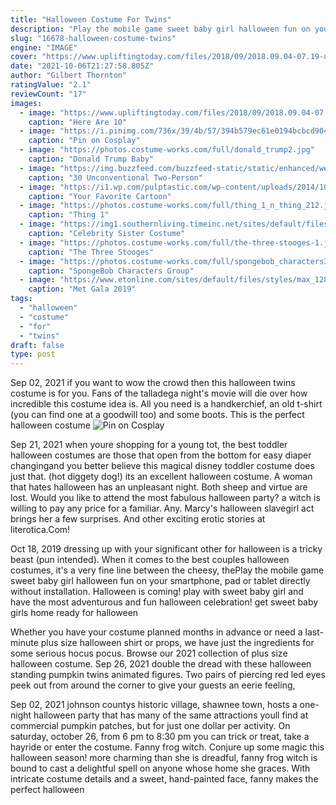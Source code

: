 ```yaml
---
title: "Halloween Costume For Twins"
description: "Play the mobile game sweet baby girl halloween fun on your smartphone, pad or tablet directly without installation. Halloween is coming! play with sweet baby girl and have the most adventurous and fun halloween celebration! get sweet baby girls home ready for halloween"
slug: "16678-halloween-costume-twins"
engine: "IMAGE"
cover: "https://www.upliftingtoday.com/files/2018/09/2018.09.04-07.19-upliftingtoday-5b8edac583f02.jpg"
date: "2021-10-06T21:27:58.805Z"
author: "Gilbert Thornton"
ratingValue: "2.1"
reviewCount: "17"
images:
  - image: "https://www.upliftingtoday.com/files/2018/09/2018.09.04-07.19-upliftingtoday-5b8edac583f02.jpg"
    caption: "Here Are 10"
  - image: "https://i.pinimg.com/736x/39/4b/57/394b579ec61e0194bcbcd9048b1b85a1.jpg"
    caption: "Pin on Cosplay"
  - image: "https://photos.costume-works.com/full/donald_trump2.jpg"
    caption: "Donald Trump Baby"
  - image: "https://img.buzzfeed.com/buzzfeed-static/static/enhanced/webdr01/2013/9/17/12/enhanced-buzz-14354-1379435249-6.jpg"
    caption: "30 Unconventional Two-Person"
  - image: "https://i1.wp.com/pulptastic.com/wp-content/uploads/2014/10/image0021.jpg?resize=600%2C433"
    caption: "Your Favorite Cartoon"
  - image: "https://photos.costume-works.com/full/thing_1_n_thing_212.jpg"
    caption: "Thing 1"
  - image: "https://img1.southernliving.timeinc.net/sites/default/files/styles/responsive_etr_gallery_desktop_portrait/public/image/2018/10/main/lisa_and_louise_burns_the_twins_from_the_shining_.jpg?itok=FWceUwMj"
    caption: "Celebrity Sister Costume"
  - image: "https://photos.costume-works.com/full/the-three-stooges-1.jpg"
    caption: "The Three Stooges"
  - image: "https://photos.costume-works.com/full/spongebob_characters3.jpg"
    caption: "SpongeBob Characters Group"
  - image: "https://www.etonline.com/sites/default/files/styles/max_1280x720/public/images/2019-05/eto_metgala_olsentwins_050619_vidpic.jpg?itok=azS9tgTR"
    caption: "Met Gala 2019"
tags:
  - "halloween"
  - "costume"
  - "for"
  - "twins"
draft: false
type: post
---
```


Sep 02, 2021 if you want to wow the crowd then this halloween twins costume is for you. Fans of the talladega night's movie will die over how incredible this costume idea is. All you need is a handkerchief, an old t-shirt (you can find one at a goodwill too) and some boots. This is the perfect halloween costume
![Pin on Cosplay](https://i.pinimg.com/736x/39/4b/57/394b579ec61e0194bcbcd9048b1b85a1.jpg "Pin on Cosplay")

Sep 21, 2021 when youre shopping for a young tot, the best toddler halloween costumes are those that open from the bottom for easy diaper changingand you better believe this magical disney toddler costume does just that. (hot diggety dog!) its an excellent halloween costume. A woman that hates halloween has an unpleasant night. Both sheep and virtue are lost. Would you like to attend the most fabulous halloween party? a witch is willing to pay any price for a familiar. Any. Marcy&#39;s halloween slavegirl act brings her a few surprises. And other exciting erotic stories at literotica.Com!
<!--inArticleAds-->

<!--galleryOne-->

Oct 18, 2019 dressing up with your significant other for halloween is a tricky beast (pun intended). When it comes to the best couples halloween costumes, it's a very fine line between the cheesy, thePlay the mobile game sweet baby girl halloween fun on your smartphone, pad or tablet directly without installation. Halloween is coming! play with sweet baby girl and have the most adventurous and fun halloween celebration! get sweet baby girls home ready for halloween
<!--inArticleAds-->

<!--galleryTwo-->

Whether you have your costume planned months in advance or need a last-minute plus size halloween shirt or props, we have just the ingredients for some serious hocus pocus. Browse our 2021 collection of plus size halloween costume. Sep 26, 2021 double the dread with these halloween standing pumpkin twins animated figures. Two pairs of piercing red led eyes peek out from around the corner to give your guests an eerie feeling,
<!--galleryThree-->

Sep 02, 2021 johnson countys historic village, shawnee town, hosts a one-night halloween party that has many of the same attractions youll find at commercial pumpkin patches, but for just one dollar per activity. On saturday, october 26, from 6 pm to 8:30 pm you can trick or treat, take a hayride or enter the costume. Fanny frog witch. Conjure up some magic this halloween season! more charming than she is dreadful, fanny frog witch is bound to cast a delightful spell on anyone whose home she graces. With intricate costume details and a sweet, hand-painted face, fanny makes the perfect halloween